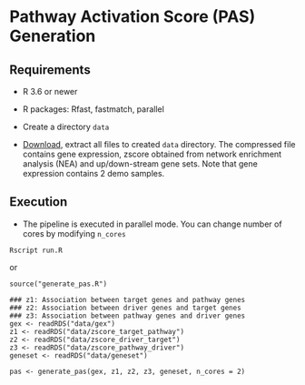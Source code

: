 # Pathway Activation Score (PAS) Generation

## Requirements

- R 3.6 or newer

- R packages: Rfast, fastmatch, parallel

- Create a directory `data` 

- [Download](https://drive.google.com/file/d/19gkQmYP09-Qwtm8MK1xhxLen5Vf0VsrK/view?usp=sharing), extract all files to created `data` directory. The compressed file contains gene expression, zscore obtained from network enrichment analysis (NEA) and up/down-stream gene sets. Note that gene expression contains 2 demo samples.

## Execution

- The pipeline is executed in parallel mode. You can change number of cores by modifying `n_cores`

```
Rscript run.R
```
or

```
source("generate_pas.R")

### z1: Association between target genes and pathway genes
### z2: Association between driver genes and target genes
### z3: Association between pathway genes and driver genes
gex <- readRDS("data/gex")
z1 <- readRDS("data/zscore_target_pathway")
z2 <- readRDS("data/zscore_driver_target")
z3 <- readRDS("data/zscore_pathway_driver")
geneset <- readRDS("data/geneset")

pas <- generate_pas(gex, z1, z2, z3, geneset, n_cores = 2)
```
